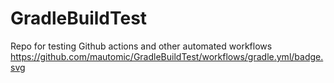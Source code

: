 # GradleBuildTest
Repo for testing Github actions and other automated workflows
https://github.com/mautomic/GradleBuildTest/workflows/gradle.yml/badge.svg
